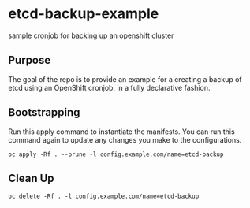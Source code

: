 # etcd-backup-example
sample cronjob for backing up an openshift cluster

## Purpose
The goal of the repo is to provide an example for a creating a backup of etcd using an OpenShift cronjob, in a fully declarative fashion.

## Bootstrapping

Run this apply command to instantiate the manifests. You can run this command again to update any changes you make to the configurations.
```
oc apply -Rf . --prune -l config.example.com/name=etcd-backup
```

## Clean Up
```
oc delete -Rf . -l config.example.com/name=etcd-backup
```
